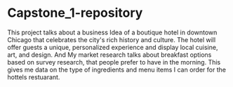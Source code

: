 # Capstone_1-repository
This project talks about a business Idea of a boutique hotel in downtown Chicago that celebrates the city's rich history and culture. The hotel will offer guests a unique, personalized experience and display local cuisine, art, and design.
And My market research talks about breakfast options based on survey research, that people prefer to have in the morning. This gives me data on the type of ingredients and menu items I can order for the hottels restuarant.
